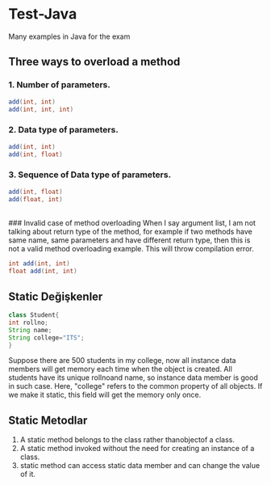 # Test-Java
Many examples in Java for the exam
<br />
## Three ways to overload a method
### 1. Number of parameters.

```java
add(int, int)
add(int, int, int)
```
### 2. Data type of parameters.

```java
add(int, int)
add(int, float)
````
### 3. Sequence of Data type of parameters.

```java
add(int, float)
add(float, int)
```
<br />
### Invalid case of method overloading
When I say argument list, I am not talking about return type of the method, for example if two methods have same name, same parameters and have different return type, then this is not a valid method overloading example. This will throw compilation error.

```java
int add(int, int)
float add(int, int)
```

## Static Değişkenler

```java
class Student{
int rollno;
String name;
String college="ITS";
}
```

Suppose there are 500 students in my college, now all instance data members will get memory each time when the object is created. All students have its unique rollnoand name, so instance data member is good in such case. Here, "college" refers to the common property of all objects. If we make it static, this field will get the memory only once.
<br />

## Static Metodlar
1. A static method belongs to the class rather thanobjectof a class.
2. A static method invoked without the need for creating an instance of a class.
3. static method can access static data member and can change the value of it.
